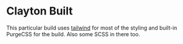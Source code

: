 # Clayton Built

This particular build uses [tailwind](https://tailwindcss.com/docs/installation/) for most of the styling and built-in PurgeCSS for the build. Also some SCSS in there too.